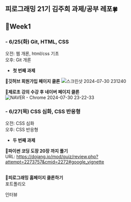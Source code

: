 ## 피로그래밍 21기 김주희 과제/공부 레포🍀

## 🎯Week1
### - 6/25(화) Git, HTML, CSS
  오전: 웹 개론, html/css 기초 </br>
  오후: Git 개론

  * **첫 번째 과제** </br>
  
  **🧷깃허브 회원가입 페이지 클론**
  ![스크린샷 2024-07-30 231240](https://github.com/user-attachments/assets/7771ff0a-edfc-4925-9488-533ee45fe9e6)
  </br>

  **🧷제로초 강의 수강 후 네이버 페이지 클론**
  ![NAVER - Chrome 2024-07-30 23-22-33](https://github.com/user-attachments/assets/59935b2b-0642-4823-94c1-6a0604eed024)
  </br>

### - 6/27(목) CSS 심화, CSS 반응형
  오전: CSS 심화 </br>
  오후: CSS 반응형

  * **두 번째 과제** </br>

  **🧷파이썬 코딩 도장 20장 까지 풀기** </br>
  URL: https://dojang.io/mod/quiz/review.php?attempt=2273757&cmid=2272#google_vignette </br>
  </br>

  **🧷피로그래밍 홈페이지 클론하기** </br>
  포트폴리오 </br>

  인터뷰 </br>

